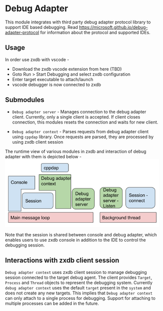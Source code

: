 # Debug Adapter

This module integrates with third party debug adapter protocol library to support IDE based
debugging. Read https://microsoft.github.io/debug-adapter-protocol for information about the
protocol and supported IDEs.

## Usage

In order use zxdb with vscode -
* Download the zxdb vscode extension from here (TBD)
* Goto Run > Start Debugging and select zxdb configuration
* Enter target executable to attach/launch
* vscode debugger is now connected to zxdb

## Submodules

* `Debug adapter server` - Manages connection to the debug adapter client. Currently, only a single
client is accepted. If client closes connection, this modules resets the connection and waits for
new client.

* `Debug adapter context` - Parses requests from debug adapter client using `cppdap` library. Once
requests are parsed, they are processed by using zxdb client session

The runtime view of various modules in zxdb and interaction of debug adapter with them is depicted
below - ![Runtime view](runtime_view.png)

Note that the session is shared between console and debug adapter, which enables users to use zxdb
console in addition to the IDE to control the debugging session.

## Interactions with zxdb client session

`Debug adapter context` uses zxdb client session to manage debugging session connected to the
target debug agent. The client provides `Target`, `Process` and `Thread` objects to represent the
debugging system. Currently `debug adapter context` uses the default `target` present in the
`system` and does not create any new targets. This implies that `Debug adapter context` can only
attach to a single process for debugging. Support for attaching to multiple processes can be added
in the future.
